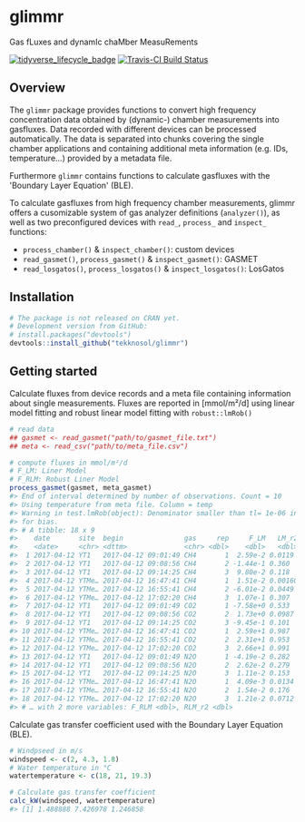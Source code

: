 
<!-- README.md is generated from README.Rmd. Please edit that file -->
glimmr
======

Gas fLuxes and dynamIc chaMber MeasuRements

[![tidyverse\_lifecycle\_badge](https://img.shields.io/badge/lifecycle-experimental-orange.svg)](https://www.tidyverse.org/lifecycle/#experimental) [![Travis-CI Build Status](https://travis-ci.org/tekknosol/glimmr.svg?branch=master)](https://travis-ci.org/tekknosol/glimmr)

Overview
--------

The `glimmr` package provides functions to convert high frequency concentration data obtained by (dynamic-) chamber measurements into gasfluxes. Data recorded with different devices can be processed automatically. The data is separated into chunks covering the single chamber applications and containing additional meta information (e.g. IDs, temperature...) provided by a metadata file.

Furthermore `glimmr` contains functions to calculate gasfluxes with the 'Boundary Layer Equation' (BLE).

To calculate gasfluxes from high frequency chamber measurements, glimmr offers a cusomizable system of gas analyzer definitions (`analyzer()`), as well as two preconfigured devices with `read_`, `process_` and `inspect_` functions:

-   `process_chamber()` & `inspect_chamber()`: custom devices
-   `read_gasmet()`, `process_gasmet()` & `inspect_gasmet()`: GASMET
-   `read_losgatos()`, `process_losgatos()` & `inspect_losgatos()`: LosGatos

Installation
------------

``` r
# The package is not released on CRAN yet.
# Development version from GitHub:
# install.packages("devtools")
devtools::install_github("tekknosol/glimmr")
```

Getting started
---------------

Calculate fluxes from device records and a meta file containing information about single measurements. Fluxes are reported in \[mmol/m²/d\] using linear model fitting and robust linear model fitting with `robust::lmRob()`

``` r
# read data
## gasmet <- read_gasmet("path/to/gasmet_file.txt")
## meta <- read_csv("path/to/meta_file.csv")

# compute fluxes in mmol/m²/d
# F_LM: Liner Model
# F_RLM: Robust Liner Model
process_gasmet(gasmet, meta_gasmet)
#> End of interval determined by number of observations. Count = 10
#> Using temperature from meta file. Column = temp
#> Warning in test.lmRob(object): Denominator smaller than tl= 1e-06 in test
#> for bias.
#> # A tibble: 18 x 9
#>    date       site  begin               gas     rep     F_LM   LM_r2
#>    <date>     <chr> <dttm>              <chr> <dbl>    <dbl>   <dbl>
#>  1 2017-04-12 YT1   2017-04-12 09:01:49 CH4       1  2.59e-2 0.0119 
#>  2 2017-04-12 YT1   2017-04-12 09:08:56 CH4       2 -1.44e-1 0.360  
#>  3 2017-04-12 YT1   2017-04-12 09:14:25 CH4       3  9.80e-2 0.118  
#>  4 2017-04-12 YTMe… 2017-04-12 16:47:41 CH4       1  1.51e-2 0.00160
#>  5 2017-04-12 YTMe… 2017-04-12 16:55:41 CH4       2 -6.01e-2 0.0449 
#>  6 2017-04-12 YTMe… 2017-04-12 17:02:20 CH4       3  1.07e-1 0.307  
#>  7 2017-04-12 YT1   2017-04-12 09:01:49 CO2       1 -7.58e+0 0.533  
#>  8 2017-04-12 YT1   2017-04-12 09:08:56 CO2       2  1.73e+0 0.0987 
#>  9 2017-04-12 YT1   2017-04-12 09:14:25 CO2       3 -9.45e-1 0.101  
#> 10 2017-04-12 YTMe… 2017-04-12 16:47:41 CO2       1  2.59e+1 0.987  
#> 11 2017-04-12 YTMe… 2017-04-12 16:55:41 CO2       2  2.31e+1 0.953  
#> 12 2017-04-12 YTMe… 2017-04-12 17:02:20 CO2       3  2.66e+1 0.991  
#> 13 2017-04-12 YT1   2017-04-12 09:01:49 N2O       1 -4.19e-2 0.282  
#> 14 2017-04-12 YT1   2017-04-12 09:08:56 N2O       2  2.62e-2 0.279  
#> 15 2017-04-12 YT1   2017-04-12 09:14:25 N2O       3  1.11e-2 0.153  
#> 16 2017-04-12 YTMe… 2017-04-12 16:47:41 N2O       1  4.09e-3 0.0134 
#> 17 2017-04-12 YTMe… 2017-04-12 16:55:41 N2O       2  1.54e-2 0.176  
#> 18 2017-04-12 YTMe… 2017-04-12 17:02:20 N2O       3  1.21e-2 0.0712 
#> # … with 2 more variables: F_RLM <dbl>, RLM_r2 <dbl>
```

Calculate gas transfer coefficient used with the Boundary Layer Equation (BLE).

``` r
# Windpseed in m/s
windspeed <- c(2, 4.3, 1.8) 
# Water temperature in °C
watertemperature <- c(18, 21, 19.3) 

# Calculate gas transfer coefficient
calc_kW(windspeed, watertemperature)
#> [1] 1.488888 7.426978 1.246858
```

